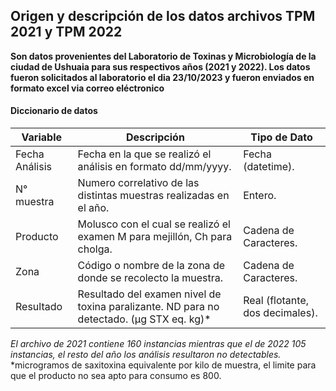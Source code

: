 ## Origen y descripción de los datos archivos TPM 2021 y TPM 2022
**Son datos provenientes del Laboratorio de Toxinas y Microbiología de la ciudad de Ushuaia para sus respectivos años (2021 y 2022). Los datos fueron solicitados al laboratorio el dia 23/10/2023 y fueron enviados en formato excel via correo eléctronico**

#### Diccionario de datos
| Variable | Descripción | Tipo de Dato |
| ------------ | ------------ | ------------ |
| Fecha Análisis | Fecha en la que se realizó el análisis en formato dd/mm/yyyy. | Fecha (datetime). |
| N° muestra | Numero correlativo de las distintas muestras realizadas en el año. | Entero.   |
| Producto | Molusco con el cual se realizó el examen M para mejillón, Ch para cholga. | Cadena de Caracteres. |
| Zona | Código o nombre de la zona de donde se recolecto la muestra. | Cadena de Caracteres. |
| Resultado | Resultado del examen nivel de toxina paralizante. ND para no detectado. (µg STX eq. kg)* | Real (flotante, dos decimales). |

*El archivo de 2021 contiene 160 instancias mientras que el de 2022 105 instancias, el resto del año los análisis resultaron no detectables.*
*microgramos de saxitoxina equivalente por kilo de muestra, el limite para que el producto no sea apto para consumo es 800.
